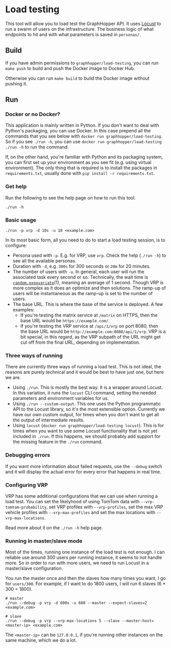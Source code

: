 # Load testing

This tool will allow you to load test the GraphHopper API. It uses [Locust](https://locust.io) to
run a swarm of users on the infrastructure.
The business logic of what endpoints to hit and with what parameters is saved in `personas/`.

## Build

If you have admin permissions to `graphhopper/load-testing`, you can run `make push` to build and
push the Docker image to Docker Hub.

Otherwise you can run `make build` to build the Docker image without pushing it.

## Run

### Docker or no Docker?

This application is mainly written in Python. If you don't want to deal with Python's packaging,
you can use Docker. In this case prepend all the commands that you see below with 
`docker run graphhopper/load-testing`. So if you see `./run -h`, you can use
`docker run graphhopper/load-testing ./run -h` to run the command.

If, on the other hand, you're familiar with Python and its packaging system, you can first set up
your environment as you see fit (e.g. using virtual environment). The only thing that is required
is to install the packages in `requirements.txt`, usually done with `pip install -r requirements.txt`.

### Get help

Run the following to see the help page on how to run this tool.

    ./run -h

### Basic usage

    ./run -p vrp -d 10s -u 10 <example.com>

In its most basic form, all you need to do to start a load testing session, is to configure:
* Persona used with `-p`. E.g. for VRP, use `vrp`. Check the help (`./run -h`) to see all the
  available personas.
* Duration with `-d`, e.g. `300s` for 300 seconds or `20m` for 20 minutes.
* The number of users with `-u`. In general, each user will run the associated task every second or
  so. Technically, the wait time is [`random.expovariate`](https://docs.python.org/3.7/library/random.html#random.expovariate)(1),
  meaning an average of 1 second. Though VRP is more complex as it does an optimize and then
  solutions. The ramp-up of users will be instantaneous as the ramp-up is set to the number of
  users.
* The base URL. This is where the base of the service is deployed. A few examples:
  * If you're testing the matrix service at `/matrix` on HTTPS, then the base URL would be
    `https://example.com/`.
  * If you're testing the VRP service at `/api/1/vrp` on port 8080, then the base URL would be
    `http://example.com:8080/api/1/vrp`. VRP is a bit special, in this regard, as the VRP
    subpath of the URL might get cut off from the final URL, depending on implementation.

### Three ways of running

There are currently three ways of running a load test. This is not ideal, the reasons are purely
technical and it would be best to have just one, but here we are.

* Using `./run`. This is mostly the best way. It is a wrapper around Locust. In this variation, it
  runs the `locust` CLI command, setting the needed parameters and environment variables for us.
* Using `./run --custom-output`. This one uses the Python programmatic API to the Locust library,
  so it's the most extensible option. Currently we have our own custom output, for times when you
  don't want to get all the output of intermediate results.
* Using `locust` (`docker run graphhopper/load-testing locust`). This is for times when you want to
  use some Locust functionality that is not yet included in `./run`. If this happens, we should
  probably add support for the missing feature in the `./run` command.

### Debugging errors

If you want more information about failed requests, use the `--debug` switch and it will display the
actual error for every error that happens in real time.

### Configuring VRP

VRP has some additional configurations that we can use when running a load test. You can set the
likelyhood of using TomTom data with `--vrp-tomtom-probability`,
set VRP profiles with `--vrp-profiles`, set the max VRP vehicle profiles with `--vrp-max-profiles`
and set the max locations with `--vrp-max-locations`.

Read more about it on the `./run -h` help page.

### Running in master/slave mode

Most of the times, running one instance of the load test is not enough. I can reliable use around
300 users per running instance, it seems to not handle more. So in order to run with more users, we
need to run Locust in a master/slave configuration.

You run the master once and then the slaves how many times you want, I go for `users/300`. For
example, if I want to do 1800 users, I will run 6 slaves (6 * 300 = 1800).

    # master
    ./run --debug -p vrp -d 600s -u 600 --master --expect-slaves=2 <example.com>

    # slave
    ./run --debug -p vrp --vrp-max-locations 5 --slave --master-host=<master-ip> <example.com>

The `<master-ip>` can be `127.0.0.1`, if you're running other instances on the same machine, which
we do a lot.
